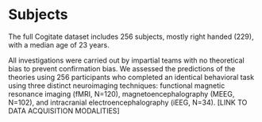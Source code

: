 # Subjects

The full Cogitate dataset includes 256 subjects, mostly right handed (229), with a median age of 23 years.

All investigations were carried out by impartial teams with no theoretical bias to prevent confirmation bias. We assessed the predictions of the theories using 256 participants who completed an identical behavioral task using three distinct neuroimaging techniques: functional magnetic resonance imaging (fMRI, N=120), magnetoencephalography (MEEG, N=102), and intracranial electroencephalography (iEEG, N=34). [LINK TO DATA ACQUISITION MODALITIES]
